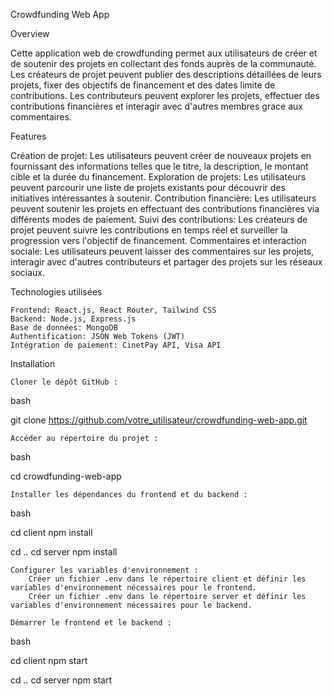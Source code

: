 Crowdfunding Web App

Overview

Cette application web de crowdfunding permet aux utilisateurs de créer et de soutenir des projets en collectant des fonds auprès de la communauté. 
Les créateurs de projet peuvent publier des descriptions détaillées de leurs projets, fixer des objectifs de financement et des dates limite de contributions. 
Les contributeurs peuvent explorer les projets, effectuer des contributions financières et interagir avec d'autres membres grace aux commentaires.

Features

Création de projet: Les utilisateurs peuvent créer de nouveaux projets en fournissant des informations telles que le titre, la description, le montant cible et la durée du financement.
Exploration de projets: Les utilisateurs peuvent parcourir une liste de projets existants pour découvrir des initiatives intéressantes à soutenir.
Contribution financière: Les utilisateurs peuvent soutenir les projets en effectuant des contributions financières via différents modes de paiement.
Suivi des contributions: Les créateurs de projet peuvent suivre les contributions en temps réel et surveiller la progression vers l'objectif de financement.
Commentaires et interaction sociale: Les utilisateurs peuvent laisser des commentaires sur les projets, interagir avec d'autres contributeurs et partager des projets sur les réseaux sociaux.

Technologies utilisées

    Frontend: React.js, React Router, Tailwind CSS
    Backend: Node.js, Express.js
    Base de données: MongoDB
    Authentification: JSON Web Tokens (JWT)
    Intégration de paiement: CinetPay API, Visa API

Installation

    Cloner le dépôt GitHub :

bash

git clone https://github.com/votre_utilisateur/crowdfunding-web-app.git

    Accéder au répertoire du projet :

bash

cd crowdfunding-web-app

    Installer les dépendances du frontend et du backend :

bash

cd client
npm install

cd ..
cd server
npm install

    Configurer les variables d'environnement :
        Créer un fichier .env dans le répertoire client et définir les variables d'environnement nécessaires pour le frontend.
        Créer un fichier .env dans le répertoire server et définir les variables d'environnement nécessaires pour le backend.

    Démarrer le frontend et le backend :

bash

cd client
npm start

cd ..
cd server
npm start

